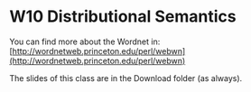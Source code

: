 W10 Distributional Semantics
============================

You can find more about the Wordnet in:
[http://wordnetweb.princeton.edu/perl/webwn](http://wordnetweb.princeton.edu/perl/webwn)

The slides of this class are in the Download folder (as always).


